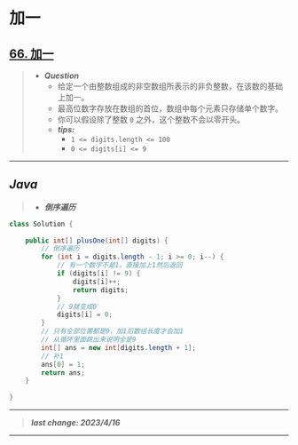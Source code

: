 # 加一

## [66. 加一](https://leetcode.cn/problems/plus-one/)

> - ***Question***
>   - 给定一个由整数组成的非空数组所表示的非负整数，在该数的基础上加一。
>   - 最高位数字存放在数组的首位，数组中每个元素只存储单个数字。
>   - 你可以假设除了整数 `0` 之外，这个整数不会以零开头。
>   - ***tips:***
>     - `1 <= digits.length <= 100`
>     - `0 <= digits[i] <= 9`

---

## *Java*

> - ***倒序遍历***

```java
class Solution {
    
    public int[] plusOne(int[] digits) {
        // 倒序遍历
        for (int i = digits.length - 1; i >= 0; i--) {
            // 有一个数字不是1，直接加上1然后返回
            if (digits[i] != 9) {
                digits[i]++;
                return digits;
            }
            // 9就变成0
            digits[i] = 0;
        }
        // 只有全部位置都是9，加1后数组长度才会加1
        // 从循环里面跳出来说明全是9
        int[] ans = new int[digits.length + 1];
        // 补1
        ans[0] = 1;
        return ans;
    }
    
}
```

---

> ***last change: 2023/4/16***

---
